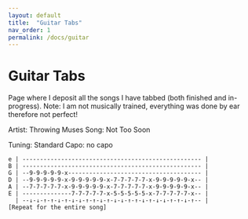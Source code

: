 ```yaml
---
layout: default
title:  "Guitar Tabs"
nav_order: 1
permalink: /docs/guitar
---
```

<h1>Guitar Tabs</h1>  
Page where I deposit all the songs I have tabbed (both finished and in-progress). 
Note: I am not musically trained, everything was done by ear therefore not perfect! 

Artist: Throwing Muses
Song: Not Too Soon 

Tuning: Standard 
Capo: no capo

```
e | --------------------------------------------------- |
B | --------------------------------------------------- |
G | --9-9-9-9-9-x-------------------------------------- |
D | --9-9-9-9-9-x-9-9-9-9-9-x-7-7-7-7-7-x-9-9-9-9-9-x-- |
A | --7-7-7-7-7-x-9-9-9-9-9-x-7-7-7-7-7-x-9-9-9-9-9-x-- |
E | --------------7-7-7-7-7-x-5-5-5-5-5-x-7-7-7-7-7-x-- |
  | --↓-↓-↑-↑-↓-↑-↓-↓-↑-↑-↓-↑-↓-↓-↑-↑-↓-↑-↓-↓-↑-↑-↓-↑-- | 
[Repeat for the entire song]
```